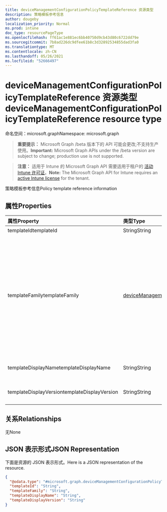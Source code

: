 ```yaml
---
title: deviceManagementConfigurationPolicyTemplateReference 资源类型
description: 策略模板参考信息
author: dougeby
localization_priority: Normal
ms.prod: intune
doc_type: resourcePageType
ms.openlocfilehash: ff61ac1e881ec6bb40750d9cb43d80c6722dd79e
ms.sourcegitcommit: 7b8ad226dc9dfee61b8c3d32892534855dad3fa0
ms.translationtype: MT
ms.contentlocale: zh-CN
ms.lasthandoff: 05/26/2021
ms.locfileid: "52666497"
---
```

# <a name="devicemanagementconfigurationpolicytemplatereference-resource-type"></a><span data-ttu-id="ad9c5-103">deviceManagementConfigurationPolicyTemplateReference 资源类型</span><span class="sxs-lookup"><span data-stu-id="ad9c5-103">deviceManagementConfigurationPolicyTemplateReference resource type</span></span>

<span data-ttu-id="ad9c5-104">命名空间：microsoft.graph</span><span class="sxs-lookup"><span data-stu-id="ad9c5-104">Namespace: microsoft.graph</span></span>

> <span data-ttu-id="ad9c5-105">**重要提示：** Microsoft Graph /beta 版本下的 API 可能会更改;不支持生产使用。</span><span class="sxs-lookup"><span data-stu-id="ad9c5-105">**Important:** Microsoft Graph APIs under the /beta version are subject to change; production use is not supported.</span></span>

> <span data-ttu-id="ad9c5-106">**注意：** 适用于 Intune 的 Microsoft Graph API 需要适用于租户的 [活动 Intune 许可证](https://go.microsoft.com/fwlink/?linkid=839381)。</span><span class="sxs-lookup"><span data-stu-id="ad9c5-106">**Note:** The Microsoft Graph API for Intune requires an [active Intune license](https://go.microsoft.com/fwlink/?linkid=839381) for the tenant.</span></span>

<span data-ttu-id="ad9c5-107">策略模板参考信息</span><span class="sxs-lookup"><span data-stu-id="ad9c5-107">Policy template reference information</span></span>

## <a name="properties"></a><span data-ttu-id="ad9c5-108">属性</span><span class="sxs-lookup"><span data-stu-id="ad9c5-108">Properties</span></span>
|<span data-ttu-id="ad9c5-109">属性</span><span class="sxs-lookup"><span data-stu-id="ad9c5-109">Property</span></span>|<span data-ttu-id="ad9c5-110">类型</span><span class="sxs-lookup"><span data-stu-id="ad9c5-110">Type</span></span>|<span data-ttu-id="ad9c5-111">说明</span><span class="sxs-lookup"><span data-stu-id="ad9c5-111">Description</span></span>|
|:---|:---|:---|
|<span data-ttu-id="ad9c5-112">templateId</span><span class="sxs-lookup"><span data-stu-id="ad9c5-112">templateId</span></span>|<span data-ttu-id="ad9c5-113">String</span><span class="sxs-lookup"><span data-stu-id="ad9c5-113">String</span></span>|<span data-ttu-id="ad9c5-114">模板 ID</span><span class="sxs-lookup"><span data-stu-id="ad9c5-114">Template id</span></span>|
|<span data-ttu-id="ad9c5-115">templateFamily</span><span class="sxs-lookup"><span data-stu-id="ad9c5-115">templateFamily</span></span>|[<span data-ttu-id="ad9c5-116">deviceManagementConfigurationTemplateFamily</span><span class="sxs-lookup"><span data-stu-id="ad9c5-116">deviceManagementConfigurationTemplateFamily</span></span>](../resources/intune-deviceconfigv2-devicemanagementconfigurationtemplatefamily.md)|<span data-ttu-id="ad9c5-117">引用的模板的模板系列。</span><span class="sxs-lookup"><span data-stu-id="ad9c5-117">Template Family of the referenced Template.</span></span> <span data-ttu-id="ad9c5-118">此属性是只读的。</span><span class="sxs-lookup"><span data-stu-id="ad9c5-118">This property is read-only.</span></span> <span data-ttu-id="ad9c5-119">可取值为：`none`、`endpointSecurityAntivirus`、`endpointSecurityDiskEncryption`、`endpointSecurityFirewall`、`endpointSecurityEndpointDetectionAndResponse`、`endpointSecurityAttackSurfaceReduction`、`endpointSecurityAccountProtection`、`endpointSecurityApplicationControl`。</span><span class="sxs-lookup"><span data-stu-id="ad9c5-119">Possible values are: `none`, `endpointSecurityAntivirus`, `endpointSecurityDiskEncryption`, `endpointSecurityFirewall`, `endpointSecurityEndpointDetectionAndResponse`, `endpointSecurityAttackSurfaceReduction`, `endpointSecurityAccountProtection`, `endpointSecurityApplicationControl`.</span></span>|
|<span data-ttu-id="ad9c5-120">templateDisplayName</span><span class="sxs-lookup"><span data-stu-id="ad9c5-120">templateDisplayName</span></span>|<span data-ttu-id="ad9c5-121">String</span><span class="sxs-lookup"><span data-stu-id="ad9c5-121">String</span></span>|<span data-ttu-id="ad9c5-122">模板显示 引用的模板的名称。</span><span class="sxs-lookup"><span data-stu-id="ad9c5-122">Template Display Name of the referenced template.</span></span> <span data-ttu-id="ad9c5-123">此属性是只读的。</span><span class="sxs-lookup"><span data-stu-id="ad9c5-123">This property is read-only.</span></span>|
|<span data-ttu-id="ad9c5-124">templateDisplayVersion</span><span class="sxs-lookup"><span data-stu-id="ad9c5-124">templateDisplayVersion</span></span>|<span data-ttu-id="ad9c5-125">String</span><span class="sxs-lookup"><span data-stu-id="ad9c5-125">String</span></span>|<span data-ttu-id="ad9c5-126">模板显示 引用的模板的版本。</span><span class="sxs-lookup"><span data-stu-id="ad9c5-126">Template Display Version of the referenced Template.</span></span> <span data-ttu-id="ad9c5-127">此属性是只读的。</span><span class="sxs-lookup"><span data-stu-id="ad9c5-127">This property is read-only.</span></span>|

## <a name="relationships"></a><span data-ttu-id="ad9c5-128">关系</span><span class="sxs-lookup"><span data-stu-id="ad9c5-128">Relationships</span></span>
<span data-ttu-id="ad9c5-129">无</span><span class="sxs-lookup"><span data-stu-id="ad9c5-129">None</span></span>

## <a name="json-representation"></a><span data-ttu-id="ad9c5-130">JSON 表示形式</span><span class="sxs-lookup"><span data-stu-id="ad9c5-130">JSON Representation</span></span>
<span data-ttu-id="ad9c5-131">下面是资源的 JSON 表示形式。</span><span class="sxs-lookup"><span data-stu-id="ad9c5-131">Here is a JSON representation of the resource.</span></span>
<!-- {
  "blockType": "resource",
  "@odata.type": "microsoft.graph.deviceManagementConfigurationPolicyTemplateReference"
}
-->
``` json
{
  "@odata.type": "#microsoft.graph.deviceManagementConfigurationPolicyTemplateReference",
  "templateId": "String",
  "templateFamily": "String",
  "templateDisplayName": "String",
  "templateDisplayVersion": "String"
}
```




